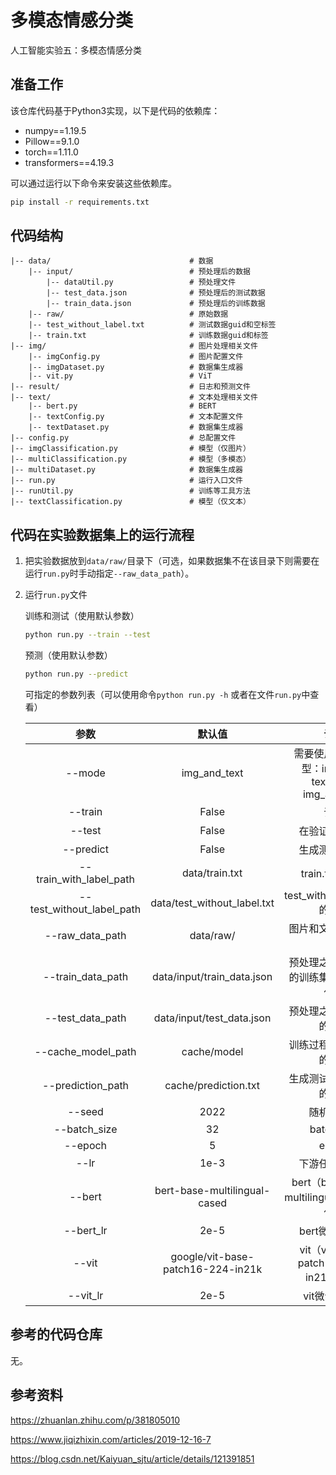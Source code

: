 # 多模态情感分类

人工智能实验五：多模态情感分类

## 准备工作

该仓库代码基于Python3实现，以下是代码的依赖库：

* numpy==1.19.5
* Pillow==9.1.0
* torch==1.11.0
* transformers==4.19.3

可以通过运行以下命令来安装这些依赖库。

```bash
pip install -r requirements.txt
```

## 代码结构

```
|-- data/								# 数据
    |-- input/							# 预处理后的数据
        |-- dataUtil.py					# 预处理文件
        |-- test_data.json				# 预处理后的测试数据
        |-- train_data.json				# 预处理后的训练数据
    |-- raw/							# 原始数据
    |-- test_without_label.txt			# 测试数据guid和空标签
    |-- train.txt						# 训练数据guid和标签
|-- img/								# 图片处理相关文件
    |-- imgConfig.py					# 图片配置文件
    |-- imgDataset.py					# 数据集生成器
    |-- vit.py							# ViT
|-- result/								# 日志和预测文件
|-- text/								# 文本处理相关文件
    |-- bert.py							# BERT
    |-- textConfig.py					# 文本配置文件
    |-- textDataset.py					# 数据集生成器
|-- config.py							# 总配置文件
|-- imgClassification.py				# 模型（仅图片）
|-- multiClassification.py				# 模型（多模态）
|-- multiDataset.py						# 数据集生成器
|-- run.py								# 运行入口文件
|-- runUtil.py							# 训练等工具方法
|-- textClassification.py				# 模型（仅文本）
```

## 代码在实验数据集上的运行流程

1. 把实验数据放到`data/raw/`目录下（可选，如果数据集不在该目录下则需要在运行`run.py`时手动指定`--raw_data_path`）。

2. 运行`run.py`文件

   训练和测试（使用默认参数）

   ```bash
   python run.py --train --test
   ```

   预测（使用默认参数）

   ```bash
   python run.py --predict
   ```

   可指定的参数列表（可以使用命令`python run.py -h` 或者在文件`run.py`中查看）

   |           参数            |              默认值               |                         说明                          |
   | :-----------------------: | :-------------------------------: | :---------------------------------------------------: |
   |          --mode           |           img_and_text            | 需要使用的数据类型：img_only, text_only, img_and_text |
   |          --train          |               False               |                         训练                          |
   |          --test           |               False               |                    在验证集上测试                     |
   |         --predict         |               False               |                    生成测试集标签                     |
   |  --train_with_label_path  |          data/train.txt           |                    train.txt的位置                    |
   | --test_without_label_path |    data/test_without_label.txt    |             test_without_label.txt的位置              |
   |      --raw_data_path      |             data/raw/             |                 图片和文本数据的位置                  |
   |     --train_data_path     |    data/input/train_data.json     |       预处理之后的未划分的训练集和验证集的位置        |
   |     --test_data_path      |     data/input/test_data.json     |               预处理之后的测试集的位置                |
   |    --cache_model_path     |            cache/model            |               训练过程中保存模型的位置                |
   |     --prediction_path     |       cache/prediction.txt        |               生成测试集标签文件的位置                |
   |          --seed           |               2022                |                      随机数种子                       |
   |       --batch_size        |                32                 |                      batch size                       |
   |          --epoch          |                 5                 |                         epoch                         |
   |           --lr            |               1e-3                |                    下游任务学习率                     |
   |          --bert           |   bert-base-multilingual-cased    |       bert（bert-base-multilingual-cased）位置        |
   |         --bert_lr         |               2e-5                |                    bert微调学习率                     |
   |           --vit           | google/vit-base-patch16-224-in21k |         vit（vit-base-patch16-224-in21k）位置         |
   |         --vit_lr          |               2e-5                |                     vit微调学习率                     |

## 参考的代码仓库

无。

## 参考资料

https://zhuanlan.zhihu.com/p/381805010

https://www.jiqizhixin.com/articles/2019-12-16-7

https://blog.csdn.net/Kaiyuan_sjtu/article/details/121391851

